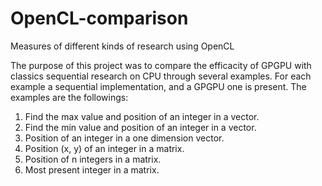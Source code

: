 # OpenCL-comparison
Measures of different kinds of research using OpenCL

The purpose of this project was to compare the efficacity of GPGPU with classics sequential research on CPU through several examples.
For each example a sequential implementation, and a GPGPU one is present. The examples are the followings:

1. Find the max value and position of an integer in a vector.
2. Find the min value and position of an integer in a vector.
3. Position of an integer in a one dimension vector.
4. Position (x, y) of an integer in a matrix.
5. Position of n integers in a matrix.
6. Most present integer in a matrix.
